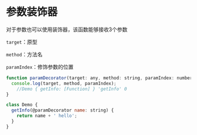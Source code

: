 # 参数装饰器

对于参数也可以使用装饰器，该函数能够接收3个参数

`target`：原型

`method`：方法名

`paramIndex`：修饰参数的位置

```js
function paramDecorator(target: any, method: string, paramIndex: number) {
  console.log(target, method, paramIndex);
    //Demo { getInfo: [Function] } 'getInfo' 0
}

class Demo {
  getInfo(@paramDecorator name: string) {
    return name + ' hello';
  }
}
```


